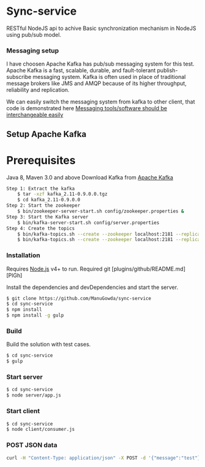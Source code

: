 # Sync-service

RESTful NodeJS api to achive Basic synchronization mechanism in NodeJS using pub/sub model.

### Messaging setup
I have choosen Apache Kafka has pub/sub messaging system for this test. Apache Kafka is a fast, scalable, durable, and fault-tolerant publish-subscribe messaging system. Kafka is often used in place of traditional message brokers like JMS and AMQP because of its higher throughput, reliability and replication.

We can easily switch the messaging system from kafka to other client, that code is demonstrated here [Messaging tools/software should be interchangeable easily](https://github.com/ManuGowda/sync-service/blob/master/server/controllers/api/v1/MessageSyncController.ts)

## Setup Apache Kafka
# Prerequisites
Java 8, Maven 3.0 and above
Download Kafka from [Apache Kafka](http://kafka.apache.org/downloads.html)

```sh
Step 1: Extract the kafka
    $ tar -xzf kafka_2.11-0.9.0.0.tgz 
    $ cd kafka_2.11-0.9.0.0
Step 2: Start the zookeeper
    $ bin/zookeeper-server-start.sh config/zookeeper.properties &
Step 3: Start the Kafka server
    $ bin/kafka-server-start.sh config/server.properties
Step 4: Create the topics
    $ bin/kafka-topics.sh --create --zookeeper localhost:2181 --replication-factor 1 --partitions 1 --topic sync-service
    $ bin/kafka-topics.sh --create --zookeeper localhost:2181 --replication-factor 1 --partitions 1 --topic invalid-sync-service
```

### Installation

Requires [Node.js](https://nodejs.org/) v4+ to run.
Required git [plugins/github/README.md] [PlGh]

Install the dependencies and devDependencies and start the server.

```sh
$ git clone https://github.com/ManuGowda/sync-service
$ cd sync-service
$ npm install
$ npm install -g gulp
```

### Build

Build the solution with test cases.

```sh
$ cd sync-service
$ gulp
```

### Start server

```sh
$ cd sync-service
$ node server/app.js
```

### Start client

```sh
$ cd sync-service
$ node client/consumer.js
```

### POST JSON data

```sh
curl -H "Content-Type: application/json" -X POST -d '{"message":"test"}' http://localhost:8083/sync
```